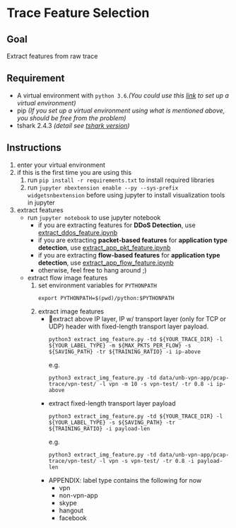 # Trace Feature Selection
## Goal
Extract features from raw trace
## Requirement
- A virtual environment with `python 3.6`.*(You could use this [link](https://conda.io/docs/user-guide/tasks/manage-environments.html) to set up a virtual environment)*
- pip *(If you set up a virtual environment using what is mentioned above, you should be free from the problem)*
- tshark 2.4.3 _(detail see [tshark version](./tshark_version.txt))_
## Instructions
1. enter your virtual environment
1. if this is the first time you are using this
    1. run `pip install -r requirements.txt` to install required libraries
    1. run `jupyter nbextension enable --py --sys-prefix widgetsnbextension` before using jupyter to install visualization tools in jupyter
1. extract features
    - run `jupyter notebook` to use jupyter notebook
        - if you are extracting features for **DDoS Detection**, use [extract_ddos_feature.ipynb](./extract_ddos_feature.ipynb)
        - if you are extracting **packet-based features** for **application type detection**, use [extract_app_pkt_feature.ipynb](./extract_app_pkt_feature.ipynb)
        - if you are extracting **flow-based features** for **application type detection**, use [extract_app_flow_feature.ipynb](./extract_app_flow_feature.ipynb)
        - otherwise, feel free to hang around ;)
    - extract flow image features
        1. set environment variables for `PYTHONPATH`
            ```shell
            export PYTHONPATH=$(pwd)/python:$PYTHONPATH
            ```
        2. extract image features
            - extract above IP layer, IP w/ transport layer (only for TCP or UDP) header with fixed-length transport layer payload.
                ```shell
                python3 extract_img_feature.py -td ${YOUR_TRACE_DIR} -l ${YOUR_LABEL_TYPE} -m ${MAX_PKTS_PER_FLOW} -s ${SAVING_PATH} -tr ${TRAINING_RATIO} -i ip-above
                ```
                e.g. 
                ```shell
                python3 extract_img_feature.py -td data/unb-vpn-app/pcap-trace/vpn-test/ -l vpn -m 10 -s vpn-test/ -tr 0.8 -i ip-above
                ```
            - extract fixed-length transport layer payload
                ```shell
                python3 extract_img_feature.py -td ${YOUR_TRACE_DIR} -l ${YOUR_LABEL_TYPE} -s ${SAVING_PATH} -tr ${TRAINING_RATIO} -i payload-len
                ```
                e.g.
                ```shell
                python3 extract_img_feature.py -td data/unb-vpn-app/pcap-trace/vpn-test/ -l vpn -s vpn-test/ -tr 0.8 -i payload-len
                ```
            - APPENDIX: label type contains the following for now
                * vpn
                * non-vpn-app
                * skype
                * hangout
                * facebook
